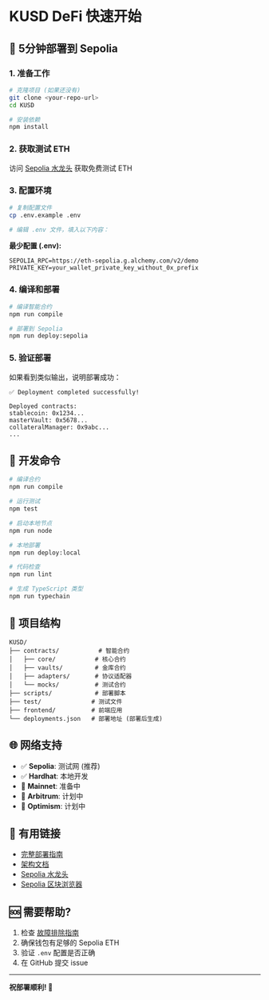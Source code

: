 # KUSD DeFi 快速开始

## 🚀 5分钟部署到 Sepolia

### 1. 准备工作
```bash
# 克隆项目 (如果还没有)
git clone <your-repo-url>
cd KUSD

# 安装依赖
npm install
```

### 2. 获取测试 ETH
访问 [Sepolia 水龙头](https://sepoliafaucet.com/) 获取免费测试 ETH

### 3. 配置环境
```bash
# 复制配置文件
cp .env.example .env

# 编辑 .env 文件，填入以下内容：
```

**最少配置 (.env):**
```env
SEPOLIA_RPC=https://eth-sepolia.g.alchemy.com/v2/demo
PRIVATE_KEY=your_wallet_private_key_without_0x_prefix
```

### 4. 编译和部署
```bash
# 编译智能合约
npm run compile

# 部署到 Sepolia
npm run deploy:sepolia
```

### 5. 验证部署
如果看到类似输出，说明部署成功：
```
✅ Deployment completed successfully!

Deployed contracts:
stablecoin: 0x1234...
masterVault: 0x5678...
collateralManager: 0x9abc...
...
```

## 🔧 开发命令

```bash
# 编译合约
npm run compile

# 运行测试
npm test

# 启动本地节点
npm run node

# 本地部署
npm run deploy:local

# 代码检查
npm run lint

# 生成 TypeScript 类型
npm run typechain
```

## 📁 项目结构

```
KUSD/
├── contracts/           # 智能合约
│   ├── core/           # 核心合约
│   ├── vaults/         # 金库合约
│   ├── adapters/       # 协议适配器
│   └── mocks/          # 测试合约
├── scripts/            # 部署脚本
├── test/              # 测试文件
├── frontend/          # 前端应用
└── deployments.json   # 部署地址 (部署后生成)
```

## 🌐 网络支持

- ✅ **Sepolia**: 测试网 (推荐)
- ✅ **Hardhat**: 本地开发
- 🚧 **Mainnet**: 准备中
- 🚧 **Arbitrum**: 计划中
- 🚧 **Optimism**: 计划中

## 🔗 有用链接

- [完整部署指南](./DEPLOYMENT.md)
- [架构文档](./CLAUDE.md)
- [Sepolia 水龙头](https://sepoliafaucet.com/)
- [Sepolia 区块浏览器](https://sepolia.etherscan.io/)

## 🆘 需要帮助?

1. 检查 [故障排除指南](./DEPLOYMENT.md#故障排除)
2. 确保钱包有足够的 Sepolia ETH
3. 验证 `.env` 配置是否正确
4. 在 GitHub 提交 issue

---

**祝部署顺利! 🎉**